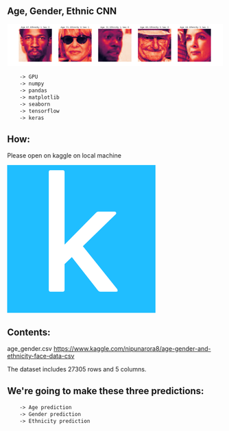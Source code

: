 Age, Gender, Ethnic CNN
-
![](images/image1.png)

        -> GPU
        -> numpy
        -> pandas 
        -> matplotlib
        -> seaborn
        -> tensorflow
        -> keras 
How:
-
Please open on kaggle on local machine 

![](images/image4.png)



Contents:
-
age_gender.csv
https://www.kaggle.com/nipunarora8/age-gender-and-ethnicity-face-data-csv

The dataset includes 27305 rows and 5 columns.

We're going to make these three predictions:
-
        -> Age prediction
        -> Gender prediction
        -> Ethnicity prediction


